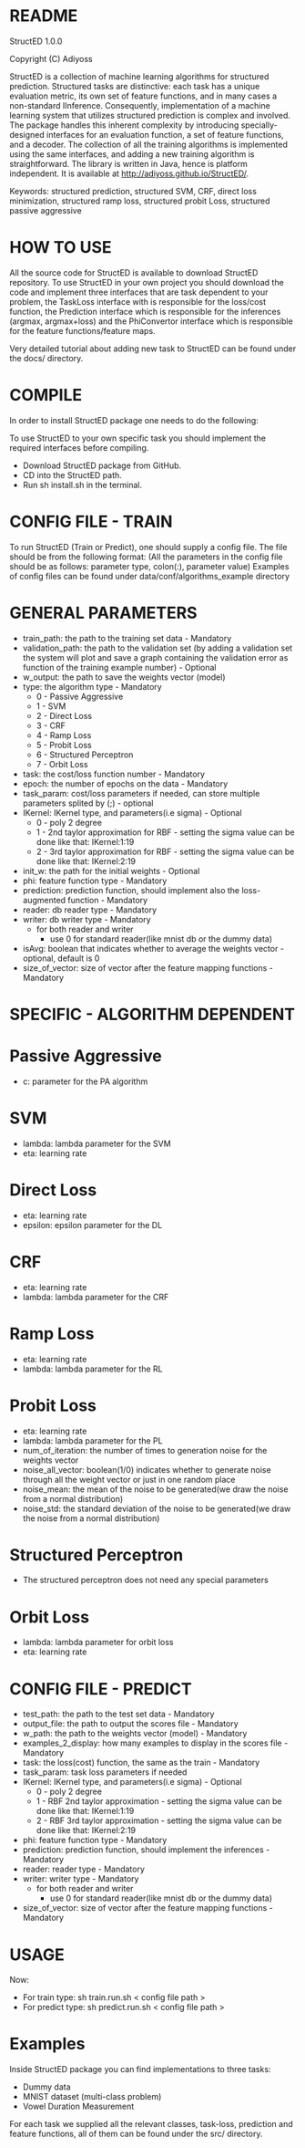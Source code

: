 README
======

StructED 1.0.0

Copyright (C) Adiyoss

StructED is a collection of machine learning algorithms for structured prediction. Structured tasks are distinctive: each task has a unique evaluation metric, its own set of feature functions, and in many cases a non-standard IInference. Consequently, implementation of a machine learning system that utilizes structured prediction is complex and involved. The package handles this inherent complexity by introducing specially-designed interfaces for an evaluation function, a set of feature functions, and a decoder. The collection of all the training algorithms is implemented using the same interfaces, and adding a new training algorithm is straightforward. The library is written in Java, hence is platform independent. It is available at http://adiyoss.github.io/StructED/.

Keywords: structured prediction, structured SVM, CRF, direct loss minimization, structured ramp loss, structured probit Loss, structured passive aggressive


HOW TO USE
======
All the source code for StructED is available to download StructED repository. To use StructED in your own project you should download the code and implement three interfaces that are task dependent to your problem, the TaskLoss interface with is responsible for the loss/cost function, the Prediction interface which is responsible for the inferences (argmax, argmax+loss) and the PhiConvertor interface which is responsible for the feature functions/feature maps.

Very detailed tutorial about adding new task to StructED can be found under the docs/ directory.


COMPILE
======
In order to install StructED package one needs to do the following:

To use StructED to your own specific task you should implement the required interfaces before compiling.

 - Download StructED package from GitHub.
 - CD into the StructED path.
 - Run sh install.sh in the terminal.

CONFIG FILE - TRAIN
======

To run StructED (Train or Predict), one should supply a config file. The file should be from the following format: 
(All the parameters in the config file should be as follows: parameter type, colon(:), parameter value)
Examples of config files can be found under data/conf/algorithms_example directory

GENERAL PARAMETERS
=====
	
 - train_path: the path to the training set data - Mandatory
 - validation_path: the path to the validation set (by adding a validation set the system will plot and save a graph containing the validation error as function of the training example number) - Optional 
 - w_output: the path to save the weights vector (model)	
 - type: the algorithm type - Mandatory
 	- 0 - Passive Aggressive
 	- 1 - SVM
 	- 2 - Direct Loss
 	- 3 - CRF
 	- 4 - Ramp Loss
 	- 5 - Probit Loss
	- 6 - Structured Perceptron
	- 7 - Orbit Loss
 - task: the cost/loss function number - Mandatory
 - epoch: the number of epochs on the data - Mandatory
 - task_param: cost/loss parameters if needed, can store multiple parameters splited by (;) - optional
 - IKernel: IKernel type, and parameters(i.e sigma) - Optional
 	- 0 - poly 2 degree
	- 1 - 2nd taylor approximation for RBF - setting the sigma value can be done like that: IKernel:1:19
	- 2 - 3rd taylor approximation for RBF - setting the sigma value can be done like that: IKernel:2:19
 - init_w: the path for the initial weights - Optional
 - phi: feature function type - Mandatory
 - prediction: prediction function, should implement also the loss-augmented function - Mandatory
 - reader: db reader type - Mandatory
 - writer: db writer type - Mandatory
	- for both reader and writer
		- use 0 for standard reader(like mnist db or the dummy data)
 - isAvg: boolean that indicates whether to average the weights vector - optional, default is 0
 - size_of_vector: size of vector after the feature mapping functions - Mandatory

SPECIFIC - ALGORITHM DEPENDENT
===

Passive Aggressive
===

 - c: parameter for the PA algorithm				

SVM
===

 - lambda: lambda parameter for the SVM						
 - eta: learning rate
			    

Direct Loss
===

 - eta: learning rate
 - epsilon: epsilon parameter for the DL	   
						  

CRF	
===

 - eta: learning rate
 - lambda: lambda parameter for the CRF

Ramp Loss	
===

 - eta:	learning rate
 - lambda: lambda parameter for the RL				  			

Probit Loss
===

 - eta:	learning rate
 - lambda: lambda parameter for the PL	
 - num_of_iteration: the number of times to generation noise for the weights vector
 - noise_all_vector: boolean(1/0) indicates whether to generate noise through all the weight vector or just in one random place
 - noise_mean: the mean of the noise to be generated(we draw the noise from a normal distribution)
 - noise_std: the standard deviation of the noise to be generated(we draw the noise from a normal distribution)

Structured Perceptron
===
 - The structured perceptron does not need any special parameters

Orbit Loss
===

 - lambda: lambda parameter for orbit loss
 - eta: learning rate

CONFIG FILE - PREDICT
======

 - test_path: the path to the test set data - Mandatory 
 - output_file: the path to output the scores file - Mandatory
 - w_path: the path to the weights vector (model) - Mandatory 
 - examples_2_display: how many examples to display in the scores file - Mandatory
 - task: the loss(cost) function, the same as the train - Mandatory
 - task_param: task loss parameters if needed
 - IKernel: IKernel type, and parameters(i.e sigma) - Optional
 	- 0 - poly 2 degree
	- 1 - RBF 2nd taylor approximation - setting the sigma value can be done like that: IKernel:1:19
	- 2 - RBF 3rd taylor approximation - setting the sigma value can be done like that: IKernel:2:19
 - phi: feature function type - Mandatory
 - prediction: prediction function, should implement the inferences - Mandatory
 - reader: reader type - Mandatory
 - writer: writer type - Mandatory
	- for both reader and writer
		- use 0 for standard reader(like mnist db or the dummy data)
 - size_of_vector: size of vector after the feature mapping functions - Mandatory

USAGE
=====
Now:
 - For train type: sh train.run.sh < config file path >
 - For predict type: sh predict.run.sh < config file path >

Examples
========
Inside StructED package you can find implementations to three tasks:
 - Dummy data
 - MNIST dataset (multi-class problem)
 - Vowel Duration Measurement

For each task we supplied all the relevant classes, task-loss, prediction and feature functions, all of them can be found under the src/ directory.
